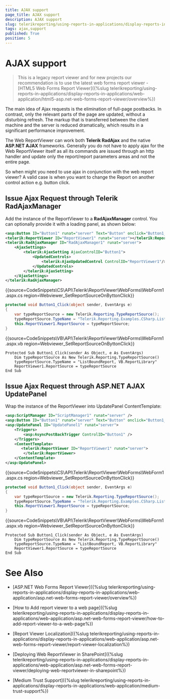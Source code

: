```yaml
---
title: AJAX support
page_title: AJAX support 
description: AJAX support
slug: telerikreporting/using-reports-in-applications/display-reports-in-applications/web-application/asp.net-web-forms-report-viewer/ajax-support
tags: ajax,support
published: True
position: 5
---
```


# AJAX support

> This is a legacy report viewer and for new projects our recommendation is to use the latest web forms report viewer - [HTML5 Web Forms Report Viewer]({%slug telerikreporting/using-reports-in-applications/display-reports-in-applications/web-application/html5-asp.net-web-forms-report-viewer/overview%})


The main idea of Ajax requests is the elimination of full-page postbacks. In contrast, only the relevant parts of the page are updated, without a disturbing refresh. The markup that is transferred between the client machine and the server is reduced dramatically, which results in a significant performance improvement.

The Web ReportViewer can work both __Telerik RadAjax__ and the native __ASP.NET AJAX__ frameworks. Generally you do not have to apply ajax for the Web ReportViewer itself as all its commands are issued through an http handler and update only the report/report parameters areas and not the entire page.

So when might you need to use ajax in conjunction with the web report viewer? A valid case is when you want to change the Report on another control action e.g. button click.

## Issue Ajax Request through Telerik RadAjaxManager

Add the instance of the ReportViewer to a __RadAjaxManager__ control. You can optionally provide it with a loading panel, as shown below: 
    
````XML
<asp:Button ID="Button1" runat="server" Text="Button" onclick="Button1_Click" />
<telerik:ReportViewer ID="ReportViewer1" runat="server"></telerik:ReportViewer>
<telerik:RadAjaxManager ID="RadAjaxManager1" runat="server">
    <AjaxSettings>
        <telerik:AjaxSetting AjaxControlID="Button1">
            <UpdatedControls>
                <telerik:AjaxUpdatedControl ControlID="ReportViewer1"/>
            </UpdatedControls>
        </telerik:AjaxSetting>
    </AjaxSettings>
</telerik:RadAjaxManager>
````
{{source=CodeSnippets\CS\API\Telerik\ReportViewer\WebForms\WebForm1.aspx.cs region=Webviewer_SetReportSourceOnByttonClick}}
````C#
protected void Button1_Click(object sender, EventArgs e)
{
    var typeReportSource = new Telerik.Reporting.TypeReportSource();
    typeReportSource.TypeName = "Telerik.Reporting.Examples.CSharp.ListBoundReport, CSharp.ReportLibrary";
    this.ReportViewer1.ReportSource = typeReportSource;
}
````
{{source=CodeSnippets\VB\API\Telerik\ReportViewer\WebForms\WebForm1.aspx.vb region=Webviewer_SetReportSourceOnByttonClick}}
````VB
Protected Sub Button1_Click(sender As Object, e As EventArgs)
    Dim typeReportSource As New Telerik.Reporting.TypeReportSource()
    typeReportSource.TypeName = "ListBoundReport, VB.ReportLibrary"
    ReportViewer1.ReportSource = typeReportSource
End Sub
````

## Issue Ajax Request through ASP.NET AJAX UpdatePanel

Wrap the instance of the ReportViewer into UpdatePanel ContentTemplate:
    
````XML
<asp:ScriptManager ID="ScriptManager1" runat="server" />
<asp:Button ID="Button1" runat="server" Text="Button" onclick="Button1_Click" />
<asp:UpdatePanel ID="UpdatePanel1" runat="server">
	<Triggers>
		<asp:AsyncPostBackTrigger ControlID="Button1" />
	</Triggers>
    <ContentTemplate>
       <telerik:ReportViewer ID="ReportViewer1" runat="server">
        </telerik:ReportViewer>
    </ContentTemplate>
</asp:UpdatePanel>
````
{{source=CodeSnippets\CS\API\Telerik\ReportViewer\WebForms\WebForm1.aspx.cs region=Webviewer_SetReportSourceOnByttonClick}}
````C#
protected void Button1_Click(object sender, EventArgs e)
{
    var typeReportSource = new Telerik.Reporting.TypeReportSource();
    typeReportSource.TypeName = "Telerik.Reporting.Examples.CSharp.ListBoundReport, CSharp.ReportLibrary";
    this.ReportViewer1.ReportSource = typeReportSource;
}
````
{{source=CodeSnippets\VB\API\Telerik\ReportViewer\WebForms\WebForm1.aspx.vb region=Webviewer_SetReportSourceOnByttonClick}}
````VB
Protected Sub Button1_Click(sender As Object, e As EventArgs)
    Dim typeReportSource As New Telerik.Reporting.TypeReportSource()
    typeReportSource.TypeName = "ListBoundReport, VB.ReportLibrary"
    ReportViewer1.ReportSource = typeReportSource
End Sub
````

# See Also

* [ASP.NET Web Forms Report Viewer]({%slug telerikreporting/using-reports-in-applications/display-reports-in-applications/web-application/asp.net-web-forms-report-viewer/overview%})

* [How to Add report viewer to a web page]({%slug telerikreporting/using-reports-in-applications/display-reports-in-applications/web-application/asp.net-web-forms-report-viewer/how-to-add-report-viewer-to-a-web-page%})

* [Report Viewer Localization]({%slug telerikreporting/using-reports-in-applications/display-reports-in-applications/web-application/asp.net-web-forms-report-viewer/report-viewer-localization%})

* [Deploying Web ReportViewer in SharePoint]({%slug telerikreporting/using-reports-in-applications/display-reports-in-applications/web-application/asp.net-web-forms-report-viewer/deploying-web-reportviewer-in-sharepoint%})

* [Medium Trust Support]({%slug telerikreporting/using-reports-in-applications/display-reports-in-applications/web-application/medium-trust-support%})
